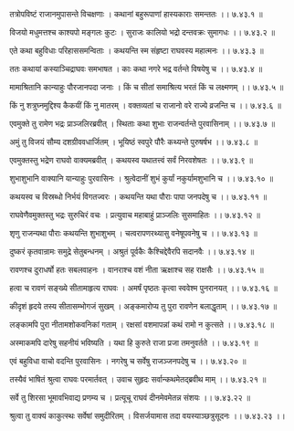 तत्रोपविष्टं राजानमुपासन्ते विचक्षणाः ।
कथानां बहुरूपाणां हास्यकाराः समन्ततः ।। ७.४३.१ ॥

विजयो मधुमत्तश्च काश्यपो मङ्गलः कुटः ।
सुराजः कालियो भद्रो दन्तवक्रः सुमागधः ।। ७.४३.२ ॥

एते कथा बहुविधाः परिहाससमन्विताः ।
कथयन्ति स्म संहृष्टा राघवस्य महात्मनः ।। ७.४३.३ ॥

ततः कथायां कस्याञ्चिद्राघवः समभाषत ।
काः कथा नगरे भद्र वर्तन्ते विषयेषु च ।। ७.४३.४ ॥

मामाश्रितानि कान्याहुः पौरजानपदा जनाः ।
किं च सीतां समाश्रित्य भरतं किं च लक्ष्मणम् ।। ७.४३.५ ॥

किं नु शत्रुघ्नमुद्दिश्य कैकयीं किं नु मातरम् ।
वक्तव्यतां च राजानो वरे राज्ये व्रजन्ति च ।। ७.४३.६ ॥

एवमुक्ते तु रामेण भद्रः प्राञ्जलिरब्रवीत् ।
स्थिताः कथा शुभाः राजन्वर्तन्ते पुरवासिनाम् ।। ७.४३.७ ॥

अमुं तु विजयं सौम्य दशग्रीववधार्जितम् ।
भूयिष्ठं स्वपुरे पौरैः कथ्यन्ते पुरुषर्षभ ।। ७.४३.८ ॥

एवमुक्तस्तु भद्रेण राघवो वाक्यमब्रवीत् ।
कथयस्व यथातत्त्वं सर्वं निरवशेषतः ।। ७.४३.९ ॥

शुभाशुभानि वाक्यानि यान्याहुः पुरवासिनः ।
श्रुत्वेदानीं शुभं कुर्यां नकुर्यामशुभानि च ।। ७.४३.१० ॥

कथयस्व च विस्रब्धो निर्भयं विगतज्वरः ।
कथयन्ति यथा पौराः पापा जनपदेषु च ।। ७.४३.११ ॥

राघवेणैवमुक्तस्तु भद्रः सुरुचिरं वचः ।
प्रत्युवाच महाबाहुं प्राञ्जलिः सुसमाहितः ।। ७.४३.१२ ॥

शृणु राजन्यथा पौराः कथयन्ति शुभाशुभम् ।
चत्वरापणरथ्यासु वनेषूपवनेषु च ।। ७.४३.१३ ॥

दुष्करं कृतवान्रामः समुद्रे सेतुबन्धनम् ।
अश्रुतं पूर्वकैः कैश्चिद्देवैरपि सदानवैः ।। ७.४३.१४ ॥

रावणश्च दुराधर्षो हतः सबलवाहनः ।
वानराश्च वशं नीता ऋक्षाश्च सह राक्षसैः ।। ७.४३.१५ ॥

हत्वा च रावणं सङ्ख्ये सीतामाहृत्य राघवः ।
अमर्षं पृष्ठतः कृत्वा स्ववेश्म पुनरानयत् ।। ७.४३.१६ ॥

कीदृशं हृदये तस्य सीतासम्भोगजं सुखम् ।
अङ्कमारोप्य तु पुरा रावणेन बलाद्धृताम् ।। ७.४३.१७ ॥

लङ्कामपि पुरा नीतामशोकवनिकां गताम् ।
रक्षसां वशमापन्नां कथं रामो न कुत्सते ।। ७.४३.१८ ॥

अस्माकमपि दारेषु सहनीयं भविष्यति ।
यथा हि कुरुते राजा प्रजा तमनुवर्तते ।। ७.४३.१९ ॥

एवं बहुविधा वाचो वदन्ति पुरवासिनः ।
नगरेषु च सर्वेषु राजञ्जनपदेषु च ।। ७.४३.२० ॥

तस्यैवं भाषितं श्रुत्वा राघवः परमार्तवत् ।
उवाच सुहृदः सर्वान्कथमेतद्ब्रवीथ माम् ।। ७.४३.२१ ॥

सर्वे तु शिरसा भूमावभिवाद्य प्रणम्य च ।
प्रत्यूचू राघवं दीनमेवमेतन्न संशयः ।। ७.४३.२२ ॥

श्रुत्वा तु वाक्यं काकुत्स्थः सर्वेषां समुदीरितम् ।
विसर्जयामास तदा वयस्याञ्छत्रुसूदनः ।। ७.४३.२३ ।।

